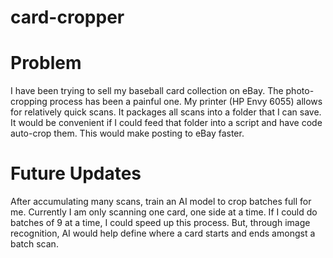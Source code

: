 # card-cropper
# Problem
I have been trying to sell my baseball card collection on eBay. The photo-cropping process has been a painful one.
My printer (HP Envy 6055) allows for relatively quick scans. It packages all scans into a folder that I can save.
It would be convenient if I could feed that folder into a script and have code auto-crop them. This would make posting to eBay faster.

# Future Updates
After accumulating many scans, train an AI model to crop batches full for me. 
Currently I am only scanning one card, one side at a time.
If I could do batches of 9 at a time, I could speed up this process.
But, through image recognition, AI would help define where a card starts and ends amongst a batch scan.